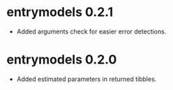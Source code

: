 # entrymodels 0.2.1
* Added arguments check for easier error detections.

# entrymodels 0.2.0
* Added estimated parameters in returned tibbles.
